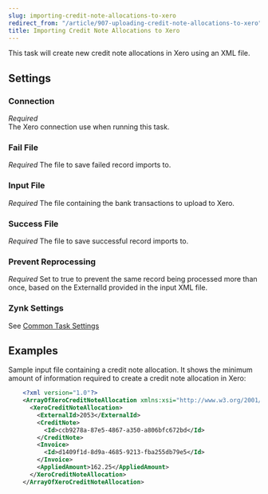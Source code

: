 ```yaml
---
slug: importing-credit-note-allocations-to-xero
redirect_from: "/article/907-uploading-credit-note-allocations-to-xero"
title: Importing Credit Note Allocations to Xero
---
```



This task will create new credit note allocations in Xero using an XML file.


## Settings

### Connection 
_Required_  
The Xero connection use when running this task.

### Fail File
_Required_
The file to save failed record imports to.

### Input File
_Required_
The file containing the bank transactions to upload to Xero.

### Success File
_Required_
The file to save successful record imports to.

### Prevent Reprocessing
_Required_
Set to true to prevent the same record being processed more than once, based on the ExternalId provided in the input XML file.

### Zynk Settings
See [Common Task Settings](common-task-settings)


## Examples


Sample input file containing a credit note allocation. It shows the minimum amount of information required to create a credit note allocation in Xero:


```xml
    <?xml version="1.0"?>
    <ArrayOfXeroCreditNoteAllocation xmlns:xsi="http://www.w3.org/2001/XMLSchema-instance" xmlns:xsd="http://www.w3.org/2001/XMLSchema">
      <XeroCreditNoteAllocation>
        <ExternalId>2053</ExternalId>
        <CreditNote>
          <Id>ccb9278a-87e5-4867-a350-a806bfc672bd</Id>
        </CreditNote>
        <Invoice>
          <Id>d1409f1d-8d9a-4685-9213-fba255db79e5</Id>
        </Invoice>
        <AppliedAmount>162.25</AppliedAmount>
      </XeroCreditNoteAllocation>
    </ArrayOfXeroCreditNoteAllocation>
```